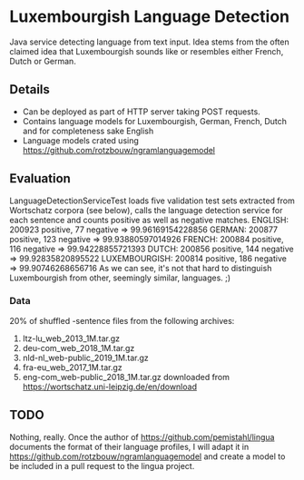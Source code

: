 # Luxembourgish Language Detection

Java service detecting language from text input. Idea stems from the often claimed idea that Luxembourgish sounds like or resembles either French, Dutch or German.

## Details
- Can be deployed as part of HTTP server taking POST requests.
- Contains language models for Luxembourgish, German, French, Dutch and for completeness sake English
- Language models crated using https://github.com/rotzbouw/ngramlanguagemodel

## Evaluation
LanguageDetectionServiceTest loads five validation test sets extracted from Wortschatz corpora (see below), calls the language detection service for each sentence and counts positive as well as negative matches.
    ENGLISH: 200923 positive, 77 negative => 99.96169154228856
    GERMAN: 200877 positive, 123 negative => 99.93880597014926
    FRENCH: 200884 positive, 116 negative => 99.94228855721393
    DUTCH: 200856 positive, 144 negative => 99.92835820895522
    LUXEMBOURGISH: 200814 positive, 186 negative => 99.90746268656716
As we can see, it's not that hard to distinguish Luxembourgish from other, seemingly similar, languages. ;)

### Data
20% of shuffled -sentence files from the following archives:
1. ltz-lu_web_2013_1M.tar.gz
2. deu-com_web_2018_1M.tar.gz
3. nld-nl_web-public_2019_1M.tar.gz
4. fra-eu_web_2017_1M.tar.gz
5. eng-com_web-public_2018_1M.tar.gz
downloaded from https://wortschatz.uni-leipzig.de/en/download

## TODO
Nothing, really. Once the author of https://github.com/pemistahl/lingua documents the format of their language profiles, I will adapt it in https://github.com/rotzbouw/ngramlanguagemodel and create a model to be included in a pull request to the lingua project.